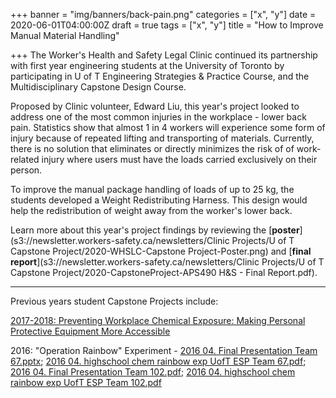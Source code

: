+++
banner = "img/banners/back-pain.png"
categories = ["x", "y"]
date = 2020-06-01T04:00:00Z
draft = true
tags = ["x", "y"]
title = "How to Improve Manual Material Handling"

+++
The Worker's Health and Safety Legal Clinic continued its partnership with first year engineering students at the University of Toronto by participating in U of T Engineering Strategies & Practice Course, and the Multidisciplinary Capstone Design Course.

Proposed by Clinic volunteer, Edward Liu, this year's project looked to address one of the most common injuries in the workplace - lower back pain. Statistics show that almost 1 in 4 workers will experience some form of injury because of repeated lifting and transporting of materials. Currently, there is no solution that eliminates or directly minimizes the risk of of work-related injury where users must have the loads carried exclusively on their person.

To improve the manual package handling of loads of up to 25 kg, the students developed a Weight Redistributing Harness. This design would help the redistribution of weight away from the worker's lower back.

Learn more about this year's project findings by reviewing the [**poster**](s3://newsletter.workers-safety.ca/newsletters/Clinic Projects/U of T Capstone Project/2020-WHSLC-Capstone Project-Poster.png) and [**final report**](s3://newsletter.workers-safety.ca/newsletters/Clinic Projects/U of T Capstone Project/2020-CapstoneProject-APS490 H&S - Final Report.pdf).

***

Previous years student Capstone Projects include:

[2017-2018: Preventing Workplace Chemical Exposure: Making Personal Protective Equipment More Accessible](https://s3.amazonaws.com/newsletter.workers-safety.ca/newsletters/Clinic+Projects/U+of+T+Capstone+Project/2017-2018+Preventing+Workplace+Chemical+Exposure+-+Making+PPE+More+Accessible.pdf) 

2016: "Operation Rainbow" Experiment - [2016 04. Final Presentation Team 67.pptx](https://s3.amazonaws.com/newsletter.workers-safety.ca/newsletters/2016+04/2016+04.++Final+Presentation++Team+67.pptx); [2016 04. highschool chem rainbow exp UofT ESP Team 67.pdf](https://s3.amazonaws.com/newsletter.workers-safety.ca/newsletters/2016+04/2016+04.++highschool+chem+rainbow+exp+UofT+ESP+Team+67.pdf); [2016 04. Final Presentation Team 102.pdf](https://s3.amazonaws.com/newsletter.workers-safety.ca/newsletters/2016+04/2016+04.++Final+Presentation+Team+102.pdf); [2016 04. highschool chem rainbow exp UofT ESP Team 102.pdf](https://s3.amazonaws.com/newsletter.workers-safety.ca/newsletters/2016+04/2016+04.++highschool+chem+rainbow+exp+UofT+ESP+Team+102.pdf)